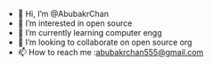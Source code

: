 - 👋 Hi, I’m @AbubakrChan
- 👀 I’m interested in open source
- 🌱 I’m currently learning computer engg
- 💞️ I’m looking to collaborate on open source org
- 📫 How to reach me :abubakrchan555@gmail.com

<!---
AbubakrChan/AbubakrChan is a ✨ special o✨ repository because its `README.md` (this file) appears on your GitHub profile.
You can click the Preview link to take a look at your changes.
--->
